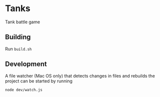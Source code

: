 # Tanks
Tank battle game

## Building
Run `build.sh`

## Development
A file watcher (Mac OS only) that detects changes in files and rebuilds the project can be started by running
    
    node dev/watch.js
